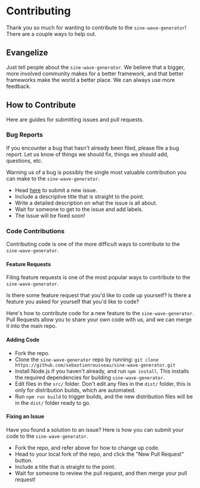 # Contributing

Thank you so much for wanting to contribute to the `sine-wave-generator`! There are a couple ways to help out.

## Evangelize

Just tell people about the `sine-wave-generator`. We believe that a bigger, more involved community makes for a better framework, and that better frameworks make the world a better place. We can always use more feedback.

## How to Contribute

Here are guides for submitting issues and pull requests.

### Bug Reports

If you encounter a bug that hasn't already been filed, please file a bug report. Let us know of things we should fix, things we should add, questions, etc.

Warning us of a bug is possibly the single most valuable contribution you can make to the `sine-wave-generator`.

- Head [here](https://github.com/sebastienrousseau/sine-wave-generator/issues/new) to submit a new issue.
- Include a descriptive title that is straight to the point.
- Write a detailed description on what the issue is all about.
- Wait for someone to get to the issue and add labels.
- The issue will be fixed soon!

### Code Contributions

Contributing code is one of the more difficult ways to contribute to the `sine-wave-generator`.

#### Feature Requests

Filing feature requests is one of the most popular ways to contribute to the `sine-wave-generator`.

Is there some feature request that you'd like to code up yourself? Is there a feature you asked for yourself that you'd like to code?

Here's how to contribute code for a new feature to the `sine-wave-generator`. Pull Requests allow you to share your own code with us, and we can merge it into the main repo.

#### Adding Code

- Fork the repo.
- Clone the `sine-wave-generator` repo by running: `git clone https://github.com/sebastienrousseau/sine-wave-generator.git`
- Install Node.js if you haven't already, and run `npm install`. This installs the required dependencies for building `sine-wave-generator`.
- Edit files in the `src/` folder. Don't edit any files in the `dist/` folder, this is only for distribution builds, which are automated.
- Run `npm run build` to trigger builds, and the new distribution files will be in the `dist/` folder ready to go.

#### Fixing an Issue

Have you found a solution to an issue? Here is how you can submit your code to the `sine-wave-generator`.

- Fork the repo, and refer above for how to change up code.
- Head to your local fork of the repo, and click the "New Pull Request" button.
- Include a title that is straight to the point.
- Wait for someone to review the pull request, and then merge your pull request!
